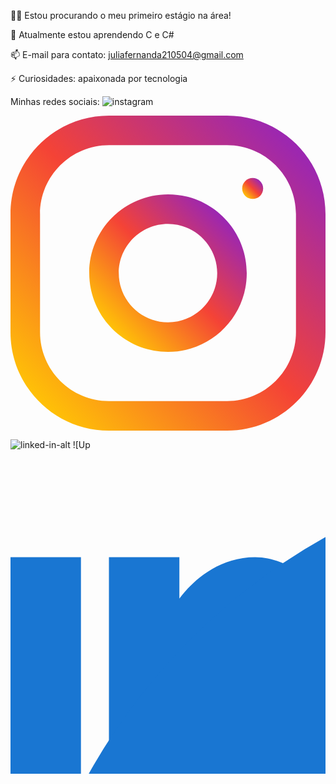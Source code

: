 👨‍💻 Estou procurando o meu primeiro estágio na área!

🌱 Atualmente estou aprendendo C e C#

📫 E-mail para contato: juliafernanda210504@gmail.com

⚡ Curiosidades: apaixonada por tecnologia


Minhas redes sociais:
![instagram](https://github.com/JuliaFernanda21/JuliaFernanda21/assets/132109453/e31bdc01-5311-4f34-bc21-b9dbbf77c8dc)<?xml version="1.0" encoding="iso-8859-1"?>
<!-- Generator: Adobe Illustrator 19.0.0, SVG Export Plug-In . SVG Version: 6.00 Build 0)  -->
<svg version="1.1" id="Capa_1" xmlns="http://www.w3.org/2000/svg" xmlns:xlink="http://www.w3.org/1999/xlink" x="0px" y="0px"
	 viewBox="0 0 512 512" style="enable-background:new 0 0 512 512;" xml:space="preserve">
<linearGradient id="SVGID_1_" gradientUnits="userSpaceOnUse" x1="-46.0041" y1="634.1208" x2="-32.9334" y2="647.1917" gradientTransform="matrix(32 0 0 -32 1519 20757)">
	<stop  offset="0" style="stop-color:#FFC107"/>
	<stop  offset="0.507" style="stop-color:#F44336"/>
	<stop  offset="0.99" style="stop-color:#9C27B0"/>
</linearGradient>
<path style="fill:url(#SVGID_1_);" d="M352,0H160C71.648,0,0,71.648,0,160v192c0,88.352,71.648,160,160,160h192
	c88.352,0,160-71.648,160-160V160C512,71.648,440.352,0,352,0z M464,352c0,61.76-50.24,112-112,112H160c-61.76,0-112-50.24-112-112
	V160C48,98.24,98.24,48,160,48h192c61.76,0,112,50.24,112,112V352z"/>
<linearGradient id="SVGID_2_" gradientUnits="userSpaceOnUse" x1="-42.2971" y1="637.8279" x2="-36.6404" y2="643.4846" gradientTransform="matrix(32 0 0 -32 1519 20757)">
	<stop  offset="0" style="stop-color:#FFC107"/>
	<stop  offset="0.507" style="stop-color:#F44336"/>
	<stop  offset="0.99" style="stop-color:#9C27B0"/>
</linearGradient>
<path style="fill:url(#SVGID_2_);" d="M256,128c-70.688,0-128,57.312-128,128s57.312,128,128,128s128-57.312,128-128
	S326.688,128,256,128z M256,336c-44.096,0-80-35.904-80-80c0-44.128,35.904-80,80-80s80,35.872,80,80
	C336,300.096,300.096,336,256,336z"/>
<linearGradient id="SVGID_3_" gradientUnits="userSpaceOnUse" x1="-35.5456" y1="644.5793" x2="-34.7919" y2="645.3331" gradientTransform="matrix(32 0 0 -32 1519 20757)">
	<stop  offset="0" style="stop-color:#FFC107"/>
	<stop  offset="0.507" style="stop-color:#F44336"/>
	<stop  offset="0.99" style="stop-color:#9C27B0"/>
</linearGradient>
<circle style="fill:url(#SVGID_3_);" cx="393.6" cy="118.4" r="17.056"/>
<g>
</g>
<g>
</g>
<g>
</g>
<g>
</g>
<g>
</g>
<g>
</g>
<g>
</g>
<g>
</g>
<g>
</g>
<g>
</g>
<g>
</g>
<g>
</g>
<g>
</g>
<g>
</g>
<g>
</g>
</svg>



![linked-in-alt](https://github.com/JuliaFernanda21/JuliaFernanda21/assets/132109453/f1fd9909-fc70-4598-873f-3c9f6d3a6f39)
![Up<?xml version="1.0" encoding="iso-8859-1"?>
<!-- Generator: Adobe Illustrator 19.0.0, SVG Export Plug-In . SVG Version: 6.00 Build 0)  -->
<svg version="1.1" id="Capa_1" xmlns="http://www.w3.org/2000/svg" xmlns:xlink="http://www.w3.org/1999/xlink" x="0px" y="0px"
	 viewBox="0 0 512 512" style="enable-background:new 0 0 512 512;" xml:space="preserve">
<g>
	<rect y="160" style="fill:#1976D2;" width="114.496" height="352"/>
	<path style="fill:#1976D2;" d="M426.368,164.128c-1.216-0.384-2.368-0.8-3.648-1.152c-1.536-0.352-3.072-0.64-4.64-0.896
		c-6.08-1.216-12.736-2.08-20.544-2.08l0,0l0,0c-66.752,0-109.088,48.544-123.04,67.296V160H160v352h114.496V320
		c0,0,86.528-120.512,123.04-32c0,79.008,0,224,0,224H512V274.464C512,221.28,475.552,176.96,426.368,164.128z"/>
	<circle style="fill:#1976D2;" cx="1000" cy="1000" r="1000"/>
</g>
<g>
</g>
<g>
</g>
<g>
</g>
<g>
</g>
<g>
</g>
<g>
</g>
<g>
</g>
<g>
</g>
<g>
</g>
<g>
</g>
<g>
</g>
<g>
</g>
<g>
</g>
<g>
</g>
<g>
</g>
</svg>
